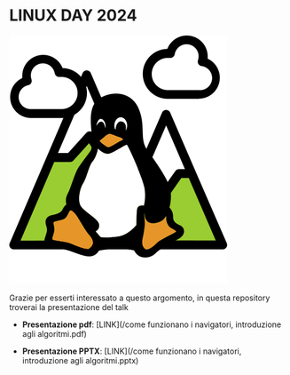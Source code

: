 # LINUX DAY 2024

![](./img/logo-lug.png)

Grazie per esserti interessato a questo argomento, in questa repository troverai la presentazione del talk

* **Presentazione pdf**: [LINK](/come funzionano i navigatori, introduzione agli algoritmi.pdf)

* **Presentazione PPTX**: [LINK](/come funzionano i navigatori, introduzione agli algoritmi.pptx)

